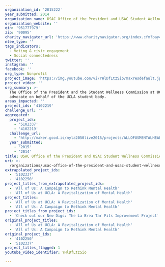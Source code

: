 ```yaml
---
organization_id: '2015222'
year_submitted: 2014
organization_name: USAC Office of the President and USAC Student Wellness Commission at UCLA
organization_website: ''
ein: '951777979'
zip: '90095'
charity_navigator_url: 'https://www.charitynavigator.org/index.cfm?bay=search.profile&ein=951777979'
ntee_type: ''
tags_indicators:
  - Voting & civic engagement
  - Social connectedness
twitter: ''
instagram: ''
facebook: ''
org_type: Nonprofit
project_image: 'https://img.youtube.com/vi/YHlDfLtzSio/maxresdefault.jpg'
project_video: ''
org_summary: >-
  The Office of the President and the Student Wellness Commission at UCLA
  advocate on behalf of the UCLA student body.
areas_impacted: ''
project_ids: '4102219'
challenge_url: ''
aggregated:
  project_ids:
    - '5102337'
    - '4102219'
  challenge_url:
    - 'http://maker.good.is/myla2050live2015/projects/ALLOFUSMENTALHEALTH.html'
  year_submitted:
    - '2015'
    - '2014'
title: USAC Office of the President and USAC Student Wellness Commission at UCLA
uri: >-
  /organizations/usac-office-of-the-president-and-usac-student-wellness-commission-at-ucla/
extrapolated_project_ids:
  - '5102337'
  - '4102250'
project_titles_from_extrapolated_project_ids:
  - 'All of Us: A Campaign to Rethink Mental Health'
  - 'All of Us at UCLA: A Revitalization of Mental Health'
project_titles:
  - 'All of Us at UCLA: A Revitalization of Mental Health'
  - 'All of Us: A Campaign to Rethink Mental Health'
project_titles_from_project_ids:
  - 'Check out our New Digs: The La Brea Tar Pits Improvement Project'
original_project_titles:
  - 'All of Us at UCLA: A Revitalization of Mental Health'
  - 'All of Us: A Campaign to Rethink Mental Health'
original_project_ids:
  - '4102250'
  - '5102337'
project_titles_flagged: 1
youtube_video_identifier: YHlDfLtzSio

---
```

